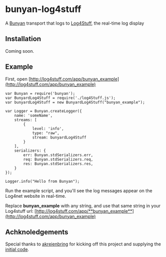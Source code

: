 bunyan-log4stuff
=================

A [Bunyan](https://github.com/trentm/node-bunyan) transport that logs to [Log4Stuff](http://log4stuff.com), the real-time log display

## Installation

Coming soon.

## Example

First, open [http://log4stuff.com/app/bunyan_example](http://log4stuff.com/app/bunyan_example)

	var Bunyan = require('bunyan');
	var BunyardLog4Stuff = require('./log4Stuff.js');
	var bunyardLog4Stuff = new BunyardLog4Stuff("bunyan_example");

	var Logger = Bunyan.createLogger({
	    name: 'someName',
	    streams: [
	        {
	            level: 'info',
	            type: "raw",
	            stream: bunyardLog4Stuff
	        }
	    ],
	    serializers: {
	        err: Bunyan.stdSerializers.err,
	        req: Bunyan.stdSerializers.req,
	        res: Bunyan.stdSerializers.res,
	    }
	});

	Logger.info("Hello from Bunyan");

Run the example script, and you'll see the log messages appear on the Log4net website in real-time.

Replace **bunyan_example** with any string, and use that same string in your Log4stuff url:
[http://log4stuff.com/app/**bunyan_example**](http://log4stuff.com/app/bunyan_example)

## Achknoledgements

Special thanks to [akreienbring](https://github.com/akreienbring) for kicking off this project and supplying the [initial code](https://github.com/ytechie/winston-log4stuff/issues/1#issuecomment-72885316).
